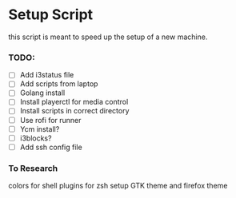 # Setup Script
this script is meant to speed up the setup of a new machine.

### TODO:
 - [ ] Add i3status file
 - [ ] Add scripts from laptop
 - [ ] Golang install
 - [ ] Install playerctl for media control
 - [ ] Install scripts in correct directory
 - [ ] Use rofi for runner
 - [ ] Ycm install?
 - [ ] i3blocks?
 - [ ] Add ssh config file

### To Research
colors for shell
plugins for zsh
setup GTK theme and firefox theme
